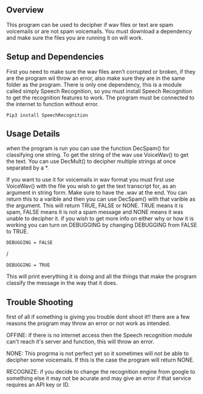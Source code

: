 
## Overview

This program can be used to decipher if wav files or text are spam voicemails or are not spam voicemails.
You must download a dependency and make sure the files you are running it on will work.

## Setup and Dependencies

First you need to make sure the wav files aren’t corrupted or broken, if they are the program wil throw
an error, also make sure they are in the same folder as the program. There is only one dependency, this
is a module called simply Speech Recognition, so you must install Speech Recognition to get the recognition
features to work. The program must be connected to the internet to function without error.

    Pip3 install SpeechRecognition 

## Usage Details

when the program is run you can use the function DecSpam() for classifying one string. To get the string
of the wav use VoiceWav() to get the text. You can use DecMult() to decipher multiple strings at once
separated by a *.

If you want to use it for voicemails in wav format you must first use VoiceWav() with
the file you wish to get the text transcript for, as an argument in string form. Make sure to have
the .wav at the end. You can return this to a varible and then you can use DecSpam() with that varible
as the argument. This will return TRUE, FALSE or NONE. TRUE means it is spam, FALSE means it is not a spam
message and NONE means it was unable to decipher it. if you wish to get more info on either why or how it is working you can turn on DEBUGGING by
changing DEBUGGING from FALSE to TRUE.

    DEBUGGING = FALSE

/ 

    DEBUGGING = TRUE

This will print everything it is doing and all the things that
make the program classify the message in the way that it does. 

## Trouble Shooting

first of all if something is giving you trouble dont shoot it!!
there are a few reasons the program may throw an error or not work as intended.

 OFFINE: if there is no internet access then the Speech recognition module can't reach it's server and function,
 this will throw an error.

 NONE: This progrma is not perfect yet so it sometimes will not be able to decipher some voicemails. If this is
 the case the program will return NONE.

 RECOGNIZE: if you decide to change the recognition engine from google to something else it may not be acurate and
 may give an error if that service requires an API key or ID.
 
